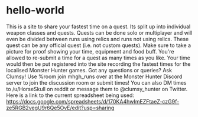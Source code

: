 # hello-world
This is a site to share your fastest time on a quest. Its split up into individual weapon classes and quests. Quests can be done solo or multiplayer and will even be divided between runs using relics and runs not using relics. These quest can be any official quest (i.e. not custom quests). Make sure to take a picture for proof showing your time, equipment and food buff. You're allowed to re-submit a time for a quest as many times as you like. Your time would then be put registered into the site recording the fastest times for the localised Monster Hunter games. Got any questions or queries? Ask Clumsy! Use %room join mhgh_runs over at the Monster Hunter Discord server to join the discussion room or submit times! You can also DM times to /u/HorseSkull on reddit or message them to @clumsy_hunter on Twitter. Here is a link to the current spreadsheet being used: https://docs.google.com/spreadsheets/d/170KA4hwImEZFtaeZ-czG9f-ze5RGB2vegU9r6Qe5OvE/edit?usp=sharing
